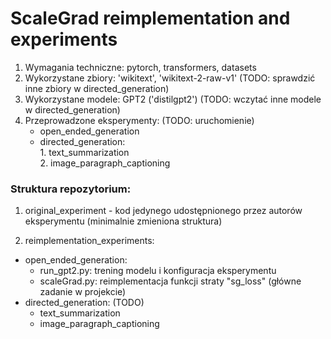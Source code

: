 # ScaleGrad reimplementation and experiments

1. Wymagania techniczne: pytorch, transformers, datasets
2. Wykorzystane zbiory: 'wikitext', 'wikitext-2-raw-v1' (TODO: sprawdzić inne zbiory w directed_generation)
3. Wykorzystane modele: GPT2 ('distilgpt2') (TODO: wczytać inne modele w directed_generation)
4. Przeprowadzone eksperymenty: (TODO: uruchomienie) 
    - open_ended_generation 
    - directed_generation:
    <br> 1. text_summarization 
    <br> 2. image_paragraph_captioning

### Struktura repozytorium: 
1. original_experiment - kod jedynego udostępnionego przez autorów eksperymentu (minimalnie zmieniona struktura)

2. reimplementation_experiments:
- open_ended_generation:
    - run_gpt2.py: trening modelu i konfiguracja eksperymentu
    - scaleGrad.py: reimplementacja funkcji straty "sg_loss" (główne zadanie w projekcie)
- directed_generation: (TODO) 
    - text_summarization 
    - image_paragraph_captioning
